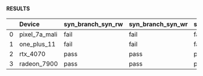 #### RESULTS

|    | Device        | syn_branch_syn_rw   | syn_branch_syn_wr   | syn_branch_syn_ww   | syn_lock_step_rw   | syn_lock_step_wr   | syn_lock_step_ww   | syn_subgroup_op_rw   | syn_subgroup_op_wr   | syn_subgroup_op_ww   | syn_memory_converge_ww   | syn_memory_converge_ra   |
|---:|:--------------|:--------------------|:--------------------|:--------------------|:-------------------|:-------------------|:-------------------|:---------------------|:---------------------|:---------------------|:-------------------------|:-------------------------|
|  0 | pixel_7a_mali | fail                | fail                | fail                | fail               | fail               | fail               | fail                 | fail                 | fail                 | fail                     | nan                      |
|  1 | one_plus_11   | fail                | fail                | fail                | nan                | nan                | nan                | nan                  | nan                  | nan                  | nan                      | nan                      |
|  2 | rtx_4070      | pass                | pass                | pass                | pass               | pass               | pass               | pass                 | pass                 | pass                 | fail                     | fail                     |
|  3 | radeon_7900   | pass                | pass                | pass                | pass               | pass               | pass               | pass                 | pass                 | pass                 | nan                      | nan                      |
